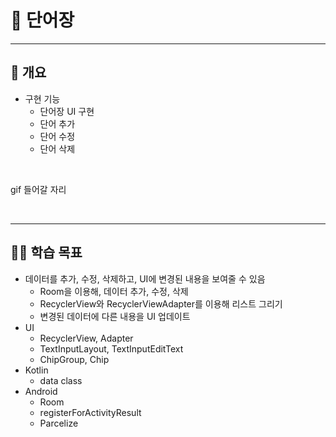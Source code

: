 # 💬 단어장

---
## 📌 개요
- 구현 기능
  - 단어장 UI 구현
  - 단어 추가
  - 단어 수정
  - 단어 삭제

<br>

gif 들어갈 자리

<br>

---
## 💪🏻 학습 목표
- 데이터를 추가, 수정, 삭제하고, UI에 변경된 내용을 보여줄 수 있음
  - Room을 이용해, 데이터 추가, 수정, 삭제
  - RecyclerView와 RecyclerViewAdapter를 이용해 리스트 그리기
  - 변경된 데이터에 다른 내용을 UI 업데이트
- UI
  - RecyclerView, Adapter
  - TextInputLayout, TextInputEditText
  - ChipGroup, Chip
- Kotlin
  - data class
- Android
  - Room
  - registerForActivityResult
  - Parcelize